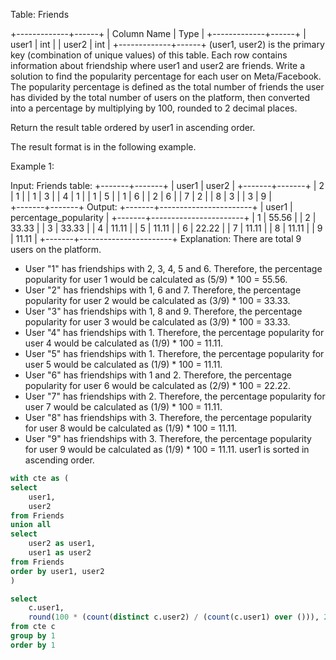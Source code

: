 Table: Friends

+-------------+------+
| Column Name | Type |
+-------------+------+
| user1       | int  |
| user2       | int  |
+-------------+------+
(user1, user2) is the primary key (combination of unique values) of this table.
Each row contains information about friendship where user1 and user2 are friends.
Write a solution to find the popularity percentage for each user on Meta/Facebook. The popularity percentage is defined as the total number of friends the user has divided by the total number of users on the platform, then converted into a percentage by multiplying by 100, rounded to 2 decimal places.

Return the result table ordered by user1 in ascending order.

The result format is in the following example.

 

Example 1:

Input: 
Friends table:
+-------+-------+
| user1 | user2 | 
+-------+-------+
| 2     | 1     | 
| 1     | 3     | 
| 4     | 1     | 
| 1     | 5     | 
| 1     | 6     |
| 2     | 6     | 
| 7     | 2     | 
| 8     | 3     | 
| 3     | 9     |  
+-------+-------+
Output: 
+-------+-----------------------+
| user1 | percentage_popularity |
+-------+-----------------------+
| 1     | 55.56                 |
| 2     | 33.33                 |
| 3     | 33.33                 |
| 4     | 11.11                 |
| 5     | 11.11                 |
| 6     | 22.22                 |
| 7     | 11.11                 |
| 8     | 11.11                 |
| 9     | 11.11                 |
+-------+-----------------------+
Explanation: 
There are total 9 users on the platform.
- User "1" has friendships with 2, 3, 4, 5 and 6. Therefore, the percentage popularity for user 1 would be calculated as (5/9) * 100 = 55.56.
- User "2" has friendships with 1, 6 and 7. Therefore, the percentage popularity for user 2 would be calculated as (3/9) * 100 = 33.33.
- User "3" has friendships with 1, 8 and 9. Therefore, the percentage popularity for user 3 would be calculated as (3/9) * 100 = 33.33.
- User "4" has friendships with 1. Therefore, the percentage popularity for user 4 would be calculated as (1/9) * 100 = 11.11.
- User "5" has friendships with 1. Therefore, the percentage popularity for user 5 would be calculated as (1/9) * 100 = 11.11.
- User "6" has friendships with 1 and 2. Therefore, the percentage popularity for user 6 would be calculated as (2/9) * 100 = 22.22.
- User "7" has friendships with 2. Therefore, the percentage popularity for user 7 would be calculated as (1/9) * 100 = 11.11.
- User "8" has friendships with 3. Therefore, the percentage popularity for user 8 would be calculated as (1/9) * 100 = 11.11.
- User "9" has friendships with 3. Therefore, the percentage popularity for user 9 would be calculated as (1/9) * 100 = 11.11.
user1 is sorted in ascending order.



```sql
with cte as (
select
    user1,
    user2
from Friends
union all
select
    user2 as user1,
    user1 as user2
from Friends
order by user1, user2
)

select
    c.user1,
    round(100 * (count(distinct c.user2) / (count(c.user1) over ())), 2) as percentage_popularity
from cte c
group by 1
order by 1
```